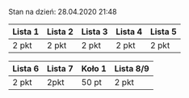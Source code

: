 Stan na dzień: 28.04.2020 21:48

| Lista 1 | Lista 2 | Lista 3 | Lista 4 | Lista 5 |
|---|---|---|---|---|
| 2 pkt | 2 pkt | 2 pkt | 2 pkt | 2 pkt |

| Lista 6 | Lista 7 | Koło 1| Lista 8/9 |
|---|---|---|---|
| 2 pkt | 2pkt | 50 pt | 2 pkt |
